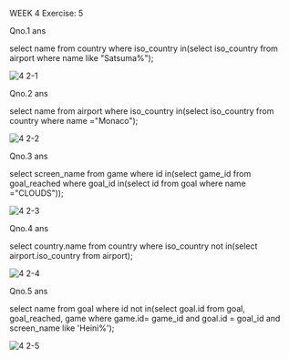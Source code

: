 WEEK 4 Exercise: 5

Qno.1 ans

select name from country where iso_country in(select iso_country from airport where name like "Satsuma%");


![4 2-1](https://github.com/user-attachments/assets/3fc54003-f628-4ed7-907a-316c7893a3ac)


Qno.2 ans

select name from airport where iso_country in(select iso_country from country where name ="Monaco");


![4 2-2](https://github.com/user-attachments/assets/0cda98b0-f33b-4d5e-b321-1076630c57ab)


Qno.3 ans

select screen_name from game where id in(select game_id from goal_reached where goal_id in(select id from goal where name ="CLOUDS"));


![4 2-3](https://github.com/user-attachments/assets/1ef8b078-fafa-498e-afb0-089663af0619)


Qno.4 ans

select country.name from country where iso_country not in(select airport.iso_country from airport);


![4 2-4](https://github.com/user-attachments/assets/b3dcfc9c-9e39-41e4-b844-706989a858bb)


Qno.5 ans

select name from goal where id not in(select goal.id from goal, goal_reached, game where game.id= game_id and goal.id = goal_id and screen_name like 'Heini%');


![4 2-5](https://github.com/user-attachments/assets/f9d0e171-d9a8-4b47-b696-921e8f8e988e)
